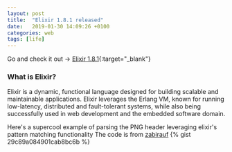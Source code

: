 ```yaml
---
layout: post
title:  "Elixir 1.8.1 released"
date:   2019-01-30 14:09:26 +0100
categories: web
tags: [life]
---
```

Go and check it out -> [Elixir 1.8.1](https://github.com/elixir-lang/elixir/releases/tag/v1.8.1){:target="_blank"}

### What is Elixir?
Elixir is a dynamic, functional language designed for building scalable and maintainable applications.
Elixir leverages the Erlang VM, known for running low-latency, distributed and fault-tolerant systems, while also being successfully used in web development and the embedded software domain.

Here's a supercool example of parsing the PNG header leveraging elixir's pattern matching functionality
The code is from [zabirauf](https://gist.github.com/zabirauf)
{% gist 29c89a084901cab8bc6b %}